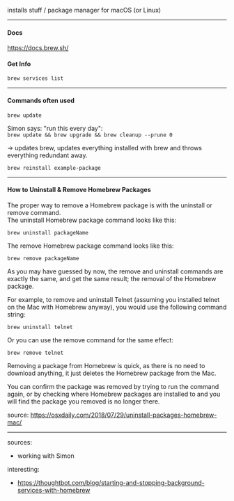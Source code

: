 installs stuff / package manager for macOS (or Linux)

--- 

#### Docs
https://docs.brew.sh/

#### Get Info

`brew services list` 

---

#### Commands often used

`brew update`

Simon says: "run this every day":  
`brew update && brew upgrade && brew cleanup --prune 0`

-> updates brew, updates everything installed with brew and throws everything redundant away.

`brew reinstall example-package`

-------

#### How to Uninstall & Remove Homebrew Packages
The proper way to remove a Homebrew package is with the uninstall or remove command.  
The uninstall Homebrew package command looks like this:

`brew uninstall packageName`

The remove Homebrew package command looks like this:

`brew remove packageName`

As you may have guessed by now, the remove and uninstall commands are exactly the same, and get the same result; the removal of the Homebrew package.

For example, to remove and uninstall Telnet (assuming you installed telnet on the Mac with Homebrew anyway), you would use the following command string:

`brew uninstall telnet`

Or you can use the remove command for the same effect:

`brew remove telnet`

Removing a package from Homebrew is quick, as there is no need to download anything, it just deletes the Homebrew package from the Mac.

You can confirm the package was removed by trying to run the command again, or by checking where Homebrew packages are installed to and you will find the package you removed is no longer there.

source: https://osxdaily.com/2018/07/29/uninstall-packages-homebrew-mac/

---

sources: 
- working with Simon

interesting: 
- https://thoughtbot.com/blog/starting-and-stopping-background-services-with-homebrew
